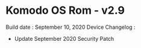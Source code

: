 # Komodo OS Rom - v2.9

Build date : September 10, 2020
Device Changelog :
- Update September 2020 Security Patch
